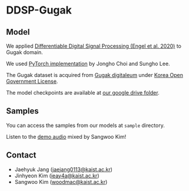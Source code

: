 # DDSP-Gugak

## Model
We applied [Differentiable Digital Signal Processing (Engel et al. 2020)](https://arxiv.org/abs/2001.04643) to Gugak domain.

We used [PyTorch implementation](https://github.com/sweetcocoa/ddsp-pytorch) by Jongho Choi and Sungho Lee.

The Gugak dataset is acquired from [Gugak digitaleum](http://www.gugak.or.kr/digitaleum) under [Korea Open Government License](https://www.kogl.or.kr).

The model checkpoints are available at [our google drive folder](https://drive.google.com/drive/folders/1SdbgJ4AD_TUVhrskwQU6cenV1_tRbaM1?usp=sharing).

## Samples
You can access the samples from our models at `sample` directory.

Listen to the [demo audio](./sample/gugak_carol.mp3) mixed by Sangwoo Kim!

## Contact
* Jaehyuk Jang ([jaejang0113@kaist.ac.kr](mailto:jaejang0113@kaist.ac.kr))
* Jinhyeon Kim ([ieay4a@kaist.ac.kr](mailto:ieay4a@kaist.ac.kr))
* Sangwoo Kim ([woodmac@kaist.ac.kr](mailto:woodmac@kaist.ac.kr))
